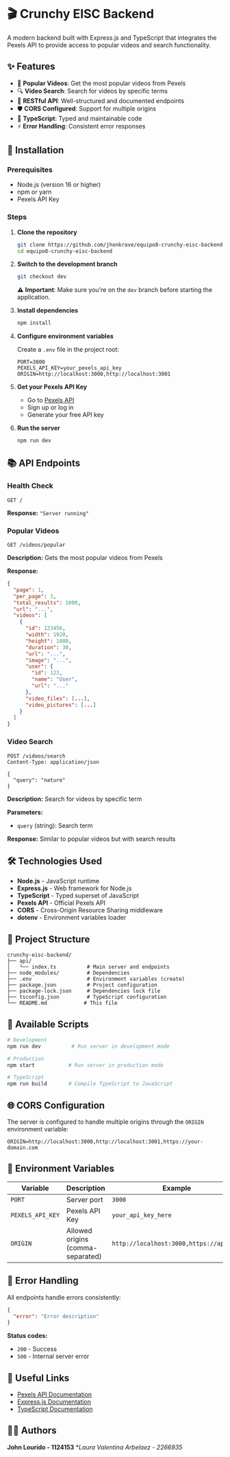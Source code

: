 # 🎬 Crunchy EISC Backend

A modern backend built with Express.js and TypeScript that integrates the Pexels API to provide access to popular videos and search functionality.

## ✨ Features

- 🎥 **Popular Videos**: Get the most popular videos from Pexels
- 🔍 **Video Search**: Search for videos by specific terms
- 🚀 **RESTful API**: Well-structured and documented endpoints
- 🛡️ **CORS Configured**: Support for multiple origins
- 📝 **TypeScript**: Typed and maintainable code
- ⚡ **Error Handling**: Consistent error responses

## 🚀 Installation

### Prerequisites

- Node.js (version 16 or higher)
- npm or yarn
- Pexels API Key

### Steps

1. **Clone the repository**
   ```bash
   git clone https://github.com/jhonkrave/equipo8-crunchy-eisc-backend.git
   cd equipo8-crunchy-eisc-backend
   ```

2. **Switch to the development branch**
   ```bash
   git checkout dev
   ```
   
   ⚠️ **Important**: Make sure you're on the `dev` branch before starting the application.

3. **Install dependencies**
   ```bash
   npm install
   ```

4. **Configure environment variables**
   
   Create a `.env` file in the project root:
   ```env
   PORT=3000
   PEXELS_API_KEY=your_pexels_api_key
   ORIGIN=http://localhost:3000,http://localhost:3001
   ```

5. **Get your Pexels API Key**
   - Go to [Pexels API](https://www.pexels.com/api/)
   - Sign up or log in
   - Generate your free API key

6. **Run the server**
   ```bash
   npm run dev
   ```

## 📚 API Endpoints

### Health Check
```http
GET /
```
**Response:** `"Server running"`

### Popular Videos
```http
GET /videos/popular
```
**Description:** Gets the most popular videos from Pexels

**Response:**
```json
{
  "page": 1,
  "per_page": 3,
  "total_results": 1000,
  "url": "...",
  "videos": [
    {
      "id": 123456,
      "width": 1920,
      "height": 1080,
      "duration": 30,
      "url": "...",
      "image": "...",
      "user": {
        "id": 123,
        "name": "User",
        "url": "..."
      },
      "video_files": [...],
      "video_pictures": [...]
    }
  ]
}
```

### Video Search
```http
POST /videos/search
Content-Type: application/json

{
  "query": "nature"
}
```
**Description:** Search for videos by specific term

**Parameters:**
- `query` (string): Search term

**Response:** Similar to popular videos but with search results

## 🛠️ Technologies Used

- **Node.js** - JavaScript runtime
- **Express.js** - Web framework for Node.js
- **TypeScript** - Typed superset of JavaScript
- **Pexels API** - Official Pexels API
- **CORS** - Cross-Origin Resource Sharing middleware
- **dotenv** - Environment variables loader

## 📁 Project Structure

```
crunchy-eisc-backend/
├── api/
│   └── index.ts          # Main server and endpoints
├── node_modules/         # Dependencies
├── .env                  # Environment variables (create)
├── package.json          # Project configuration
├── package-lock.json     # Dependencies lock file
├── tsconfig.json         # TypeScript configuration
└── README.md            # This file
```

## 🔧 Available Scripts

```bash
# Development
npm run dev          # Run server in development mode

# Production
npm start           # Run server in production mode

# TypeScript
npm run build       # Compile TypeScript to JavaScript
```

## 🌐 CORS Configuration

The server is configured to handle multiple origins through the `ORIGIN` environment variable:

```env
ORIGIN=http://localhost:3000,http://localhost:3001,https://your-domain.com
```

## 📝 Environment Variables

| Variable | Description | Example |
|----------|-------------|---------|
| `PORT` | Server port | `3000` |
| `PEXELS_API_KEY` | Pexels API Key | `your_api_key_here` |
| `ORIGIN` | Allowed origins (comma-separated) | `http://localhost:3000,https://app.com` |

## 🚨 Error Handling

All endpoints handle errors consistently:

```json
{
  "error": "Error description"
}
```

**Status codes:**
- `200` - Success
- `500` - Internal server error


## 🔗 Useful Links

- [Pexels API Documentation](https://www.pexels.com/api/documentation/)
- [Express.js Documentation](https://expressjs.com/)
- [TypeScript Documentation](https://www.typescriptlang.org/)

## 👨‍💻 Authors

**John Lourido - 1124153**
**Laura Valentina Arbelaez - 2266935*
